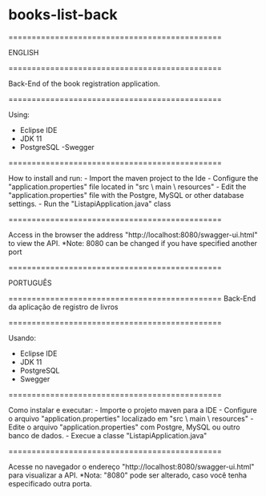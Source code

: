 # books-list-back
==============================================

ENGLISH

==============================================

Back-End of the book registration application.

==============================================

Using:
  - Eclipse IDE
  - JDK 11
  - PostgreSQL
  -Swegger
  
  ==============================================
  
  How to install and run:
    - Import the maven project to the Ide
    - Configure the "application.properties" file located in "src \ main \ resources"
    - Edit the "application.properties" file with the Postgre, MySQL or other database settings.
    - Run the "ListapiApplication.java" class
    
==============================================

Access in the browser the address "http://localhost:8080/swagger-ui.html" to view the API.
  *Note: 8080 can be changed if you have specified another port
  
  
==============================================

PORTUGUÊS

==============================================
 Back-End da aplicação de registro de livros
 
==============================================

Usando:
  - Eclipse IDE
  - JDK 11
  - PostgreSQL
  - Swegger
  
==============================================

  Como instalar e executar:
    - Importe o projeto maven para a IDE
    - Configure o arquivo "application.properties" localizado em "src \ main \ resources"
    - Edite o arquivo "application.properties" com Postgre, MySQL ou outro banco de dados.
    - Execue a classe "ListapiApplication.java"
    
==============================================

Acesse no navegador o endereço "http://localhost:8080/swagger-ui.html" para visualizar a API.
  *Nota: "8080" pode ser alterado, caso você tenha especificado outra porta.
  
